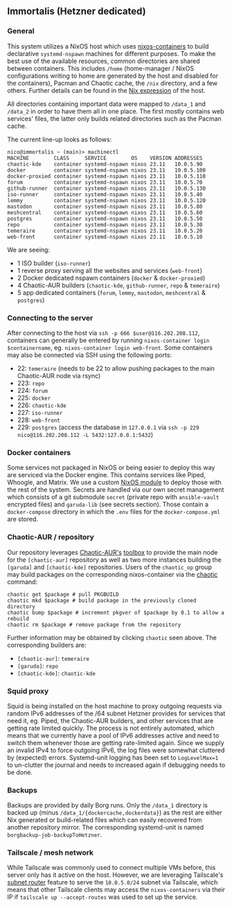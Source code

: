 ## Immortalis (Hetzner dedicated)

### General

This system utilizes a NixOS host which uses [nixos-containers](https://nixos.wiki/wiki/NixOS_Containers) to build declarative `systemd-nspawn` machines for different purposes. To make the best use of the available resources, common directories are shared between containers. This includes `/home` (home-manager / NixOS configurations writing to home are generated by the host and disabled for the containers), Pacman and Chaotic cache, the `/nix` directory, and a few others. Further details can be found in the [Nix expression](hhttps://gitlab.com/garuda-linux/infra-nix/-/blob/main/nixos/hosts/immortalis/containers.nix) of the host.

All directories containing important data were mapped to `/data_1` and `/data_2` in order to have them all in one place. The first mostly contains web services' files, the latter only builds related directories such as the Pacman cache.

The current line-up looks as follows:

```
nico@immortalis ~ (main)> machinectl
MACHINE        CLASS     SERVICE        OS    VERSION ADDRESSES
chaotic-kde    container systemd-nspawn nixos 23.11   10.0.5.90
docker         container systemd-nspawn nixos 23.11   10.0.5.100
docker-proxied container systemd-nspawn nixos 23.11   10.0.5.110
forum          container systemd-nspawn nixos 23.11   10.0.5.70
github-runner  container systemd-nspawn nixos 23.11   10.0.5.130
iso-runner     container systemd-nspawn nixos 23.11   10.0.5.40
lemmy          container systemd-nspawn nixos 23.11   10.0.5.120
mastodon       container systemd-nspawn nixos 23.11   10.0.5.80
meshcentral    container systemd-nspawn nixos 23.11   10.0.5.60
postgres       container systemd-nspawn nixos 23.11   10.0.5.50
repo           container systemd-nspawn nixos 23.11   10.0.5.30
temeraire      container systemd-nspawn nixos 23.11   10.0.5.20
web-front      container systemd-nspawn nixos 23.11   10.0.5.10
```

We are seeing:

- 1 ISO builder (`iso-runner`)
- 1 reverse proxy serving all the websites and services (`web-front`)
- 2 Docker dedicated nspawn containers (`docker` & `docker-proxied`)
- 4 Chaotic-AUR builders (`chaotic-kde`, `github-runner`, `repo` & `temeraire`)
- 5 app dedicated containers (`forum`, `lemmy`, `mastodon`, `meshcentral` & `postgres`)

### Connecting to the server

After connecting to the host via `ssh -p 666 $user@116.202.208.112`, containers can generally be entered by running `nixos-container login $containername`, eg. `nixos-container login web-front`. Some containers may also be connected via SSH using the following ports:

- 22: `temeraire` (needs to be 22 to allow pushing packages to the main Chaotic-AUR node via rsync)
- 223: `repo`
- 224: `forum`
- 225: `docker`
- 226: `chaotic-kde`
- 227: `iso-runner`
- 228: `web-front`
- 229: `postgres` (access the database in `127.0.0.1` via `ssh -p 229 nico@116.202.208.112 -L 5432:127.0.0.1:5432`)

### Docker containers

Some services not packaged in NixOS or being easier to deploy this way are serviced via the Docker engine. This contains services like Piped, Whoogle, and Matrix. We use a custom [NixOS module](https://gitlab.com/garuda-linux/infra-nix/-/blob/main/nix/garuda/services/docker-compose-runner/docker-compose-runner.nix?ref_type=heads) to deploy those with the rest of the system. Secrets are handled via our own secret management which consists of a git submodule `secret` (private repo with `ansible-vault` encrypted files) and `garuda-lib` (see secrets section). Those contain a `docker-compose` directory in which the `.env` files for the `docker-compose.yml` are stored.

### Chaotic-AUR / repository

Our repository leverages [Chaotic-AUR's](https://aur.chaotic.cx) [toolbox](https://github.com/chaotic-aur/toolbox) to provide the main node for the `[chaotic-aur]` repository as well as two more instances building the `[garuda]` and `[chaotic-kde]` repositories. Users of the `chaotic_op` group may build packages on the corresponding nixos-container via the [chaotic](https://github.com/chaotic-aur/toolbox/blob/main/README.md) command:

```
chaotic get $package # pull PKGBUILD
chaotic mkd $package # build package in the previously cloned directory
chaotic bump $package # increment pkgver of $package by 0.1 to allow a rebuild
chaotic rm $package # remove package from the repository
```

Further information may be obtained by clicking `chaotic` seen above. The corresponding builders are:

- `[chaotic-aur]`: `temeraire`
- `[garuda]`: `repo`
- `[chaotic-kde]`: `chaotic-kde`

### Squid proxy

Squid is being installed on the host machine to proxy outgoing requests via random IPv6 addresses of the /64 subnet Hetzner provides for services that need it, eg. Piped, the Chaotic-AUR builders, and other services that are getting rate limited quickly. The process is not entirely automated, which means that we currently have a pool of IPv6 addresses active and need to switch them whenever those are getting rate-limited again.
Since we supply an invalid IPv4 to force outgoing IPv6, the log files were somewhat cluttered by (expected) errors. Systemd-unit logging has been set to `LogLevelMax=1` to un-clutter the journal and needs to increased again if debugging needs to be done.

### Backups

Backups are provided by daily Borg runs. Only the `/data_1` directory is backed up (minus `/data_1/{dockercache,dockerdata}`) as the rest are either Nix generated or build-related files which can easily recovered from another repository mirror. The corresponding systemd-unit is named `borgbackup-job-backupToHetzner`.

### Tailscale / mesh network

While Tailscale was commonly used to connect multiple VMs before, this server only has it active on the host. However, we are leveraging Tailscale's [subnet router](https://tailscale.com/kb/1019/subnets/) feature to serve the `10.0.5.0/24` subnet via Tailscale, which means that other Tailscale clients may access the `nixos-containers` via their IP if `tailscale up --accept-routes` was used to set up the service.
